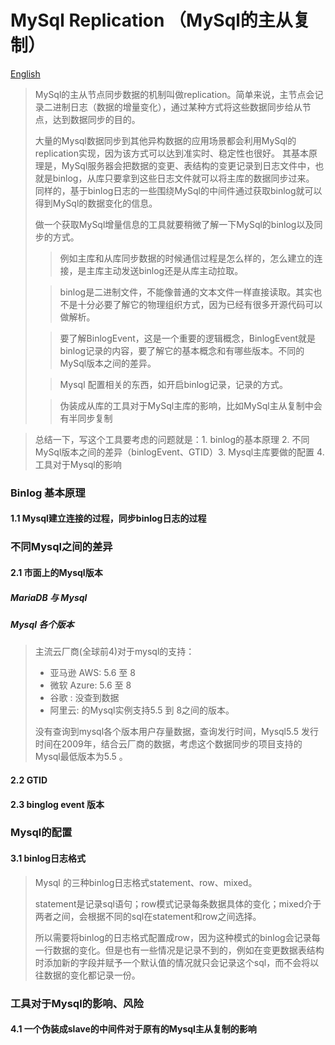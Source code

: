 MySql Replication （MySql的主从复制）
=========

[English](../en/Mysql-Replication.md)

> MySql的主从节点同步数据的机制叫做replication。简单来说，主节点会记录二进制日志（数据的增量变化），通过某种方式将这些数据同步给从节点，达到数据同步的目的。
> 
> 大量的Mysql数据同步到其他异构数据的应用场景都会利用MySql的replication实现，因为该方式可以达到准实时、稳定性也很好。
> 其基本原理是，MySql服务器会把数据的变更、表结构的变更记录到日志文件中，也就是binlog，从库只要拿到这些日志文件就可以将主库的数据同步过来。
> 同样的，基于binlog日志的一些围绕MySql的中间件通过获取binlog就可以得到MySql的数据变化的信息。
> 
> 做一个获取MySql增量信息的工具就要稍微了解一下MySql的binlog以及同步的方式。
>> 例如主库和从库同步数据的时候通信过程是怎么样的，怎么建立的连接，是主库主动发送binlog还是从库主动拉取。
>
>> binlog是二进制文件，不能像普通的文本文件一样直接读取。其实也不是十分必要了解它的物理组织方式，因为已经有很多开源代码可以做解析。
> 
>> 要了解BinlogEvent，这是一个重要的逻辑概念，BinlogEvent就是binlog记录的内容，要了解它的基本概念和有哪些版本。不同的MySql版本之间的差异。
> 
>> Mysql 配置相关的东西，如开启binlog记录，记录的方式。
> 
>> 伪装成从库的工具对于MySql主库的影响，比如MySql主从复制中会有半同步复制

> 总结一下，写这个工具要考虑的问题就是：1. binlog的基本原理 2. 不同MySql版本之间的差异（binlogEvent、GTID）3. Mysql主库要做的配置  4. 工具对于Mysql的影响


### Binlog 基本原理
#### 1.1 Mysql建立连接的过程，同步binlog日志的过程

### 不同Mysql之间的差异
#### 2.1 市面上的Mysql版本
##### MariaDB 与 Mysql 

> 

##### Mysql 各个版本
> 主流云厂商(全球前4)对于mysql的支持：
> -  亚马逊 AWS: 5.6 至 8 
> -  微软 Azure: 5.6 至 8  
> -  谷歌 : 没查到数据
> -  阿里云: 的Mysql实例支持5.5 到 8之间的版本。
> 
> 没有查询到mysql各个版本用户存量数据，查询发行时间，Mysql5.5 发行时间在2009年，结合云厂商的数据，考虑这个数据同步的项目支持的Mysql最低版本为5.5 。 
> 

#### 2.2 GTID
#### 2.3 binglog event 版本

### Mysql的配置
#### 3.1 binlog日志格式
> Mysql 的三种binlog日志格式statement、row、mixed。
> 
> statement是记录sql语句；row模式记录每条数据具体的变化；mixed介于两者之间，会根据不同的sql在statement和row之间选择。
> 
> 所以需要将binlog的日志格式配置成row，因为这种模式的binlog会记录每一行数据的变化。但是也有一些情况是记录不到的，例如在变更数据表结构时添加新的字段并赋予一个默认值的情况就只会记录这个sql，而不会将以往数据的变化都记录一份。
> 

### 工具对于Mysql的影响、风险
#### 4.1 一个伪装成slave的中间件对于原有的Mysql主从复制的影响

